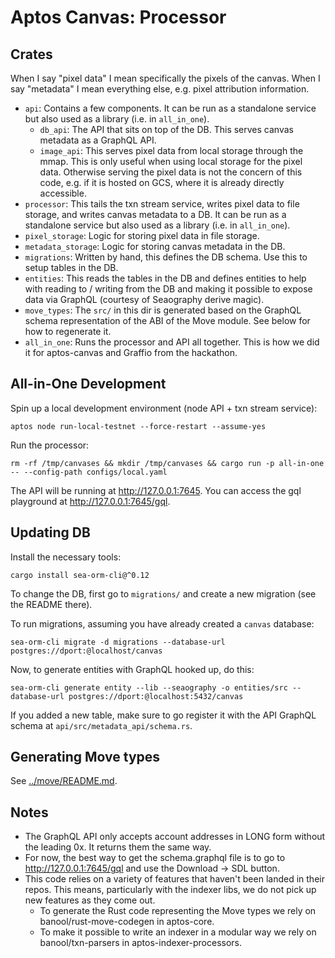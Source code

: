 # Aptos Canvas: Processor

## Crates
When I say "pixel data" I mean specifically the pixels of the canvas. When I say "metadata" I mean everything else, e.g. pixel attribution information.

- `api`: Contains a few components. It can be run as a standalone service but also used as a library (i.e. in `all_in_one`).
  - `db_api`: The API that sits on top of the DB. This serves canvas metadata as a GraphQL API.
  - `image_api`: This serves pixel data from local storage through the mmap. This is only useful when using local storage for the pixel data. Otherwise serving the pixel data is not the concern of this code, e.g. if it is hosted on GCS, where it is already directly accessible.
- `processor`: This tails the txn stream service, writes pixel data to file storage, and writes canvas metadata to a DB. It can be run as a standalone service but also used as a library (i.e. in `all_in_one`).
- `pixel_storage`: Logic for storing pixel data in file storage.
- `metadata_storage`: Logic for storing canvas metadata in the DB.
- `migrations`: Written by hand, this defines the DB schema. Use this to setup tables in the DB.
- `entities`: This reads the tables in the DB and defines entities to help with reading to / writing from the DB and making it possible to expose data via GraphQL (courtesy of Seaography derive magic).
- `move_types`: The `src/` in this dir is generated based on the GraphQL schema representation of the ABI of the Move module. See below for how to regenerate it.
- `all_in_one`: Runs the processor and API all together. This is how we did it for aptos-canvas and Graffio from the hackathon.

## All-in-One Development
Spin up a local development environment (node API + txn stream service):
```
aptos node run-local-testnet --force-restart --assume-yes
```

Run the processor:
```
rm -rf /tmp/canvases && mkdir /tmp/canvases && cargo run -p all-in-one -- --config-path configs/local.yaml
```

The API will be running at http://127.0.0.1:7645. You can access the gql playground at http://127.0.0.1:7645/gql.

## Updating DB
Install the necessary tools:
```
cargo install sea-orm-cli@^0.12
```

To change the DB, first go to `migrations/` and create a new migration (see the README there).

To run migrations, assuming you have already created a `canvas` database:
```
sea-orm-cli migrate -d migrations --database-url postgres://dport:@localhost/canvas
```

Now, to generate entities with GraphQL hooked up, do this:
```
sea-orm-cli generate entity --lib --seaography -o entities/src --database-url postgres://dport:@localhost:5432/canvas
```

If you added a new table, make sure to go register it with the API GraphQL schema at `api/src/metadata_api/schema.rs`.

## Generating Move types
See [../move/README.md](../move/README.md).

## Notes
- The GraphQL API only accepts account addresses in LONG form without the leading 0x. It returns them the same way.
- For now, the best way to get the schema.graphql file is to go to http://127.0.0.1:7645/gql and use the Download -> SDL button.
- This code relies on a variety of features that haven't been landed in their repos. This means, particularly with the indexer libs, we do not pick up new features as they come out.
  - To generate the Rust code representing the Move types we rely on banool/rust-move-codegen in aptos-core.
  - To make it possible to write an indexer in a modular way we rely on banool/txn-parsers in aptos-indexer-processors.

